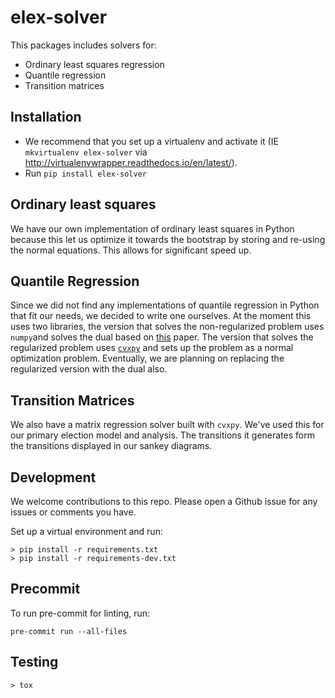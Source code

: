 # elex-solver

This packages includes solvers for:
* Ordinary least squares regression
* Quantile regression
* Transition matrices

## Installation

* We recommend that you set up a virtualenv and activate it (IE ``mkvirtualenv elex-solver`` via http://virtualenvwrapper.readthedocs.io/en/latest/).
* Run ``pip install elex-solver``

## Ordinary least squares
We have our own implementation of ordinary least squares in Python because this let us optimize it towards the bootstrap by storing and re-using the normal equations. This allows for significant speed up.

## Quantile Regression
Since we did not find any implementations of quantile regression in Python that fit our needs, we decided to write one ourselves. At the moment this uses two libraries, the version that solves the non-regularized problem uses `numpy`and solves the dual based on [this](https://arxiv.org/pdf/2305.12616.pdf) paper. The version that solves the regularized problem uses [`cvxpy`](https://www.cvxpy.org/#) and sets up the problem as a normal optimization problem. Eventually, we are planning on replacing the regularized version with the dual also.

## Transition Matrices
We also have a matrix regression solver built with `cvxpy`.  We've used this for our primary election model and analysis.  The transitions it generates form the transitions displayed in our sankey diagrams.

## Development
We welcome contributions to this repo. Please open a Github issue for any issues or comments you have.

Set up a virtual environment and run:
```
> pip install -r requirements.txt
> pip install -r requirements-dev.txt 
```

## Precommit
To run pre-commit for linting, run:
```
pre-commit run --all-files
```

## Testing
```
> tox
```
